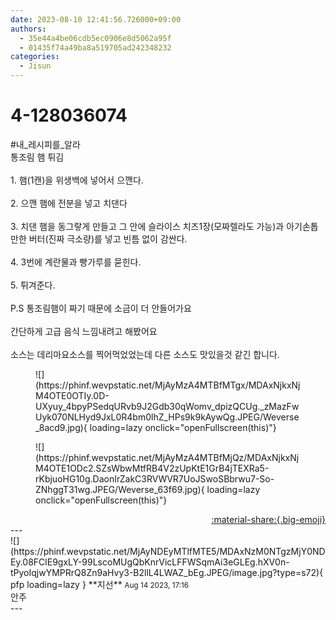 ```yaml
---
date: 2023-08-10 12:41:56.726000+09:00
authors:
  - 35e44a4be06cdb5ec0906e8d5062a95f
  - 01435f74a49ba8a519705ad242348232
categories:
  - Jisun
---
```


# 4-128036074

<div class="post-container" markdown="1">
<div class="content-container md-sidebar__scrollwrap" markdown="1">

\#내_레시피를_알라<br>통조림 햄 튀김<br><br>1. 햄(1캔)을 위생백에 넣어서 으깬다.<br><br>2. 으깬 햄에 전분을 넣고 치댄다<br><br>3. 치댄 햄을 동그랗게 만들고 그 안에 슬라이스 치즈1장(모짜렐라도 가능)과 아기손톱만한 버터(진짜 극소량)를 넣고 빈틈 없이 감싼다.<br><br>4. 3번에 계란물과 빵가루를 묻힌다.<br><br>5. 튀겨준다.<br><br>P.S 통조림햄이 짜기 때문에 소금이 더 안들어가요<br><br>간단하게 고급 음식 느낌내려고 해봤어요<br><br>소스는 데리마요소스를 찍어먹었었는데 다른 소스도 맛있을것 같긴 합니다. <br>
<figure markdown="1">
![](https://phinf.wevpstatic.net/MjAyMzA4MTBfMTgx/MDAxNjkxNjM4OTE0OTIy.0D-UXyuy_4bpyPSedqURvb9J2Gdb30qWomv_dpizQCUg._zMazFwUyk070NLHyd9JxL0R4bm0lhZ_HPs9k9kAywQg.JPEG/Weverse_8acd9.jpg){ loading=lazy onclick="openFullscreen(this)"}
</figure>

<figure markdown="1">
![](https://phinf.wevpstatic.net/MjAyMzA4MTBfMjQz/MDAxNjkxNjM4OTE1ODc2.SZsWbwMtfRB4V2zUpKtE1GrB4jTEXRa5-rKbjuoHG10g.DaonIrZakC3RVWVR7UoJSwoSBbrwu7-So-ZNhggT31wg.JPEG/Weverse_63f69.jpg){ loading=lazy onclick="openFullscreen(this)"}
</figure>


</div>
</div>

<div style="text-align: right;" markdown="1">
<a href="https://weverse.io/fromis9/fanpost/4-128036074" style="text-align: right;">:material-share:{.big-emoji}</a>
</div>
---

<div class="comments-container md-sidebar__scrollwrap" markdown="1">
<div class="comment" markdown="1">
<div class='id-container' markdown="1">
![](https://phinf.wevpstatic.net/MjAyNDEyMTlfMTE5/MDAxNzM0NTgzMjY0NDEy.08FClE9gxLY-99LscoMUgQbKnrVicLFFWSqmAi3eGLEg.hXV0n-tPyoIqjwYMPRrQ8Zn9aHvy3-B2llL4LWAZ_bEg.JPEG/image.jpg?type=s72){ pfp loading=lazy }
**<span class="artist">지선</span>** <small>Aug 14 2023, 17:16</small><br>
</div>
<div class='comment-body' markdown="1">
안주 
</div>
</div>
</div>
---
